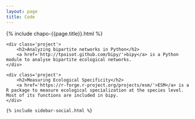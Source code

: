 ```yaml
---
layout: page
title: Code
---
```


<div id='chapo'>
	{% include chapo-{{page.title}}.html %}
</div>

<div id='main'>

	<div class='project'>
		<h2>Analyzing bipartite networks in Python</h2>
		<a href='http://tpoisot.github.com/bipy/'>bipy</a> is a Python module to analyse bipartite ecological networks.
	</div>

	<div class='project'>
		<h2>Measuring Ecological Specificity</h2>
		<a href='https://r-forge.r-project.org/projects/esm/'>ESM</a> is a R package to measure ecological specialization at the species level. Most of its functions are included in bipy.
	</div>
	
</div>

<div id='aside'>

	{% include sidebar-social.html %}

</div>